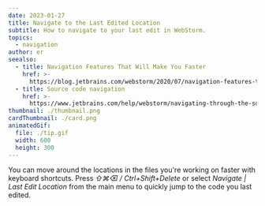 ```yaml
---
date: 2023-01-27
title: Navigate to the Last Edited Location
subtitle: How to navigate to your last edit in WebStorm.
topics:
  - navigation
author: er
seealso:
  - title: Navigation Features That Will Make You Faster
    href: >-
      https://blog.jetbrains.com/webstorm/2020/07/navigation-features-that-will-make-you-faster/
  - title: Source code navigation
    href: >-
      https://www.jetbrains.com/help/webstorm/navigating-through-the-source-code.html
thumbnail: ./thumbnail.png
cardThumbnail: ./card.png
animatedGif:
  file: ./tip.gif
  width: 600
  height: 300
---
```

You can move around the locations in the files you're working on faster with keyboard shortcuts.
Press _⇧⌘⌫ / Ctrl+Shift+Delete_ or select _Navigate | Last Edit Location_ from the main menu to quickly jump to the code you last edited.
